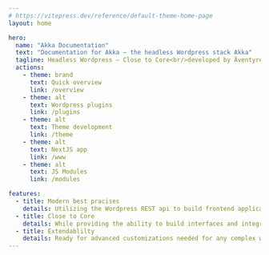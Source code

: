 ```yaml
---
# https://vitepress.dev/reference/default-theme-home-page
layout: home

hero:
  name: "Akka Documentation"
  text: "Documentation for Akka – the headless Wordpress stack Akka"
  tagline: Headless Wordpress – Close to Core<br/>developed by Äventyret
  actions:
    - theme: brand
      text: Quick overview
      link: /overview
    - theme: alt
      text: Wordpress plugins
      link: /plugins
    - theme: alt
      text: Theme development
      link: /theme
    - theme: alt
      text: NextJS app
      link: /www
    - theme: alt
      text: JS Modules
      link: /modules

features:
  - title: Modern best pracises
    details: Utilizing the Wordpress REST api to build frontend applications with NextJS facilitates implementing modern best practises for web development and prevents building monolithic and arcaic solutions with tools that are not used for what they where intended for.
  - title: Close to Core
    details: While providing the ability to build interfaces and integrations with modern frameworks, the excellent editor experience and other great Wordpress features are intact.
  - title: Extendablilty
    details: Ready for advanced customizations needed for any complex web solution.
---
```


